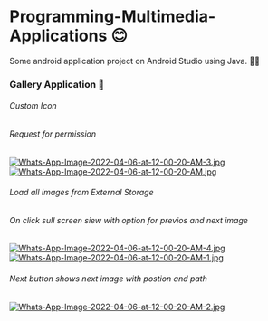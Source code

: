 # Programming-Multimedia-Applications 😊

Some android application project on Android Studio using Java. 👨‍💻 
<h3>Gallery Application 🎥 </h3>
<h6>Custom Icon</h6>
<h6>Request for permission</h6>

[![Whats-App-Image-2022-04-06-at-12-00-20-AM-3.jpg](https://i.postimg.cc/FKy8dgGG/Whats-App-Image-2022-04-06-at-12-00-20-AM-3.jpg)](https://postimg.cc/Ny0pZX3r)
[![Whats-App-Image-2022-04-06-at-12-00-20-AM.jpg](https://i.postimg.cc/qMc1GM2M/Whats-App-Image-2022-04-06-at-12-00-20-AM.jpg)](https://postimg.cc/F7RbrvP2)

<h6>Load all images from External Storage</h6>
<h6>On click sull screen siew with option for previos and next image</h6>

[![Whats-App-Image-2022-04-06-at-12-00-20-AM-4.jpg](https://i.postimg.cc/4xLb8KyZ/Whats-App-Image-2022-04-06-at-12-00-20-AM-4.jpg)](https://postimg.cc/xXmz81LF)
[![Whats-App-Image-2022-04-06-at-12-00-20-AM-1.jpg](https://i.postimg.cc/KY17CZ3T/Whats-App-Image-2022-04-06-at-12-00-20-AM-1.jpg)](https://postimg.cc/cKN8nGm1)

<h6>Next button shows next image with postion and path</h6>

[![Whats-App-Image-2022-04-06-at-12-00-20-AM-2.jpg](https://i.postimg.cc/bv40hK1B/Whats-App-Image-2022-04-06-at-12-00-20-AM-2.jpg)](https://postimg.cc/kVFRNY1Q)
